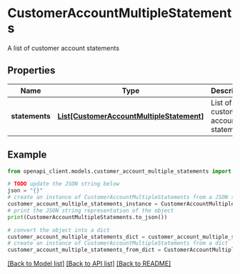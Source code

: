 # CustomerAccountMultipleStatements

A list of customer account statements

## Properties

Name | Type | Description | Notes
------------ | ------------- | ------------- | -------------
**statements** | [**List[CustomerAccountMultipleStatement]**](CustomerAccountMultipleStatement.md) | List of customer account statements | 

## Example

```python
from openapi_client.models.customer_account_multiple_statements import CustomerAccountMultipleStatements

# TODO update the JSON string below
json = "{}"
# create an instance of CustomerAccountMultipleStatements from a JSON string
customer_account_multiple_statements_instance = CustomerAccountMultipleStatements.from_json(json)
# print the JSON string representation of the object
print(CustomerAccountMultipleStatements.to_json())

# convert the object into a dict
customer_account_multiple_statements_dict = customer_account_multiple_statements_instance.to_dict()
# create an instance of CustomerAccountMultipleStatements from a dict
customer_account_multiple_statements_from_dict = CustomerAccountMultipleStatements.from_dict(customer_account_multiple_statements_dict)
```
[[Back to Model list]](../README.md#documentation-for-models) [[Back to API list]](../README.md#documentation-for-api-endpoints) [[Back to README]](../README.md)


